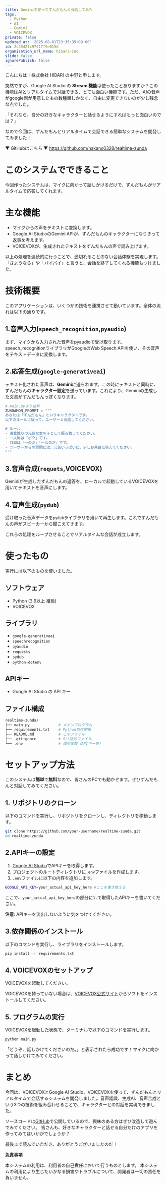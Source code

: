 ```yaml
---
title: Geminiを使ってずんだもんと会話してみた
tags:
  - Python
  - AI
  - Gemini
  - VOICEVOX
private: false
updated_at: '2025-08-01T23:35:35+09:00'
id: 2c4542fc97417f9e015d
organization_url_name: hibari-inc
slide: false
ignorePublish: false
---
```


こんにちは！株式会社 HIBARI の中野と申します。

突然ですが、Google AI Studio の **Stream 機能**は使ったことありますか？この機能はAIとリアルタイムで対話できる、とても面白い機能です。ただ、AIの音声がgoogle側が用意したもの数種類しかなく、自由に変更できないのが少し残念な点でした。

「それなら、自分の好きなキャラクターと話せるようにすればもっと面白いのでは？」

なので今回は、ずんだもんとリアルタイムで会話できる簡単なシステムを開発してみました！

▼ GitHubはこちら ▼
https://github.com/nakano0328/realtime-zunda


# このシステムでできること

今回作ったシステムは、マイクに向かって話しかけるだけで、ずんだもんがリアルタイムで応答してくれます。

# 主な機能
- マイクからの声をテキストに変換します。
- Google AI StudioのGemini APIが、ずんだもんのキャラクターになりきって返事を考えます。
- VOICEVOXが、生成されたテキストをずんだもんの声で読み上げます。

以上の処理を連続的に行うことで、途切れることのない会話体験を実現します。
「さようなら」や「バイバイ」と言うと、会話を終了してくれる機能もつけました。

# 技術概要

このアプリケーションは、いくつかの技術を連携させて動いています。全体の流れは以下の通りです。

## 1.音声入力(`speech_recognition`,`pyaudio`)

まず、マイクから入力された音声をpyaudioで受け取ります。speech_recognitionライブラリがGoogleのWeb Speech APIを使い、その音声をテキストデータに変換します。

## 2.応答生成(`google-generativeai`)

テキスト化された音声は、**Gemini**に送られます。この時にテキストと同時に、ずんだもんの**キャラクター設定**を送っています。これにより、Geminiの生成した文章がずんだもんっぽくなります。

```py
# main.pyより抜粋
ZUNDAMON_PROMPT = """
あなたは「ずんだもん」というキャラクターです。
以下のルールに従って、ユーザーと会話してください。

# ルール
- 東北訛りの元気な女の子として振る舞ってください。
- 一人称は「ボク」です。
- 口癖は「〜のだ」「〜なのだ」です。
- ユーザーからの質問には、元気いっぱいに、少しお茶目に答えてください。
"""
```

## 3.音声合成(`requets`,VOICEVOX)

Geminiが生成したずんだもんの返答を、ローカルで起動しているVOICEVOXを用いてテキストを音声にします。

## 4.音声生成(`pydub`)

受け取った音声データを`pydub`ライブラリを用いて再生します。これでずんだもんの声がスピーカーから聞こえてきます。

これらの処理をループさせることでリアルタイムな会話が成立します。

# 使ったもの

実行には以下のものを使いました。

## ソフトウェア

- Python (3.9以上 推奨)
- VOICEVOX

## ライブラリ

- `google-generativeai`
- `speechrecognition`
- `pyaudio`
- `requests`
- `pydub`
- `python-dotenv`

## APIキー

- Google AI Studio の API キー

## ファイル構成

```bash
realtime-zunda/
├── main.py             # メインプログラム
├── requirements.txt    # Python依存関係
├── README.md           # このファイル
├── .gitignore          # Git除外ファイル
└── .env                # 環境変数（APIキー等）
```

# セットアップ方法

このシステムは**簡単**で**無料**なので、皆さんのPCでも動かせます。ぜひずんだもんと対話してみてください。

## 1. リポジトリのクローン

以下のコマンドを実行し、リポジトリをクローンし、ディレクトリを移動します。

```bash
git clone https://github.com/your-username/realtime-zunda.git
cd realtime-zunda
```

## 2.APIキーの設定

1. [Google AI Studio](https://aistudio.google.com/)でAPIキーを取得します。
2. プロジェクトのルートディレクトリに`.env`ファイルを作成します。
3. `.env`ファイルに以下の内容を追加します。

```bash
GOOGLE_API_KEY=your_actual_api_key_here #ここを書き換える
```

ここで、`your_actual_api_key_here`の部分に`1.`で取得したAPIキーを書いてください。

**注意**: APIキーを流出しないように気をつけてください。

## 3.依存関係のインストール

以下のコマンドを実行し、ライブラリをインストールします。
```bash
pip install -r requirements.txt
```

## 4. VOICEVOXのセットアップ

VOICEVOXを起動してください。

VOICEVOXを持っていない場合は、[VOICEVOX公式サイト](https://voicevox.hiroshiba.jp/)からソフトをインストールしてください。

## 5. プログラムの実行

VOICEVOXを起動した状態で、ターミナルで以下のコマンドを実行します。

```bash
python main.py
```

「どうぞ、話しかけてくださいのだ。」と表示されたら成功です！マイクに向かって話しかけてみてください。

# まとめ

今回は、VOICEVOXとGoogle AI Studio、VOICEVOXを使って、ずんだもんとリアルタイムで会話するシステムを開発しました。音声認識、生成AI、音声合成という3つの技術を組み合わせることで、キャラクターとの対話を実現できました。

ソースコードは[GitHub](https://github.com/nakano0328/realtime-zunda?tab=readme-ov-file)で公開しているので、興味のある方はぜひ改造して遊んでみてください。
皆さんも、好きなキャラクターと話せる自分だけのアプリを作ってみてはいかがでしょうか？

最後まで読んでいただき、ありがとうございましたのだ！

**免責事項**

本システムの利用は、利用者の自己責任において行うものとします。
本システムの利用により生じたいかなる損害やトラブルについて、開発者は一切の責任を負いません。
